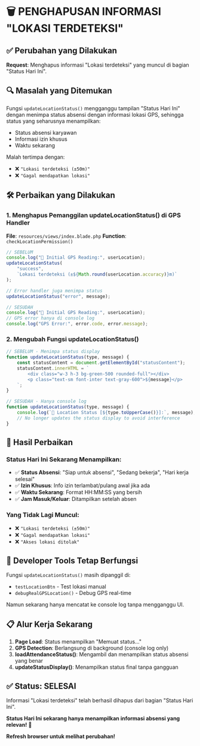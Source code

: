 # 🗑️ PENGHAPUSAN INFORMASI "LOKASI TERDETEKSI"

## ✅ **Perubahan yang Dilakukan**

**Request**: Menghapus informasi "Lokasi terdeteksi" yang muncul di bagian "Status Hari Ini".

## 🔍 **Masalah yang Ditemukan**

Fungsi `updateLocationStatus()` mengganggu tampilan "Status Hari Ini" dengan menimpa status absensi dengan informasi lokasi GPS, sehingga status yang seharusnya menampilkan:

-   Status absensi karyawan
-   Informasi izin khusus
-   Waktu sekarang

Malah tertimpa dengan:

-   ❌ `"Lokasi terdeteksi (±50m)"`
-   ❌ `"Gagal mendapatkan lokasi"`

## 🛠️ **Perbaikan yang Dilakukan**

### 1. **Menghapus Pemanggilan updateLocationStatus() di GPS Handler**

**File**: `resources/views/index.blade.php`
**Function**: `checkLocationPermission()`

```javascript
// SEBELUM
console.log("📡 Initial GPS Reading:", userLocation);
updateLocationStatus(
    "success",
    `Lokasi terdeteksi (±${Math.round(userLocation.accuracy)}m)`
);

// Error handler juga menimpa status
updateLocationStatus("error", message);

// SESUDAH
console.log("📡 Initial GPS Reading:", userLocation);
// GPS error hanya di console log
console.log("GPS Error:", error.code, error.message);
```

### 2. **Mengubah Fungsi updateLocationStatus()**

```javascript
// SEBELUM - Menimpa status display
function updateLocationStatus(type, message) {
    const statusContent = document.getElementById("statusContent");
    statusContent.innerHTML = `
        <div class="w-3 h-3 bg-green-500 rounded-full"></div>
        <p class="text-sm font-inter text-gray-600">${message}</p>
    `;
}

// SESUDAH - Hanya console log
function updateLocationStatus(type, message) {
    console.log(`📍 Location Status [${type.toUpperCase()}]:`, message);
    // No longer updates the status display to avoid interference
}
```

## 🎯 **Hasil Perbaikan**

### Status Hari Ini Sekarang Menampilkan:

-   ✅ **Status Absensi**: "Siap untuk absensi", "Sedang bekerja", "Hari kerja selesai"
-   ✅ **Izin Khusus**: Info izin terlambat/pulang awal jika ada
-   ✅ **Waktu Sekarang**: Format HH:MM:SS yang bersih
-   ✅ **Jam Masuk/Keluar**: Ditampilkan setelah absen

### Yang Tidak Lagi Muncul:

-   ❌ `"Lokasi terdeteksi (±50m)"`
-   ❌ `"Gagal mendapatkan lokasi"`
-   ❌ `"Akses lokasi ditolak"`

## 🔧 **Developer Tools Tetap Berfungsi**

Fungsi `updateLocationStatus()` masih dipanggil di:

-   `testLocationBtn` - Test lokasi manual
-   `debugRealGPSLocation()` - Debug GPS real-time

Namun sekarang hanya mencatat ke console log tanpa mengganggu UI.

## 📋 **Alur Kerja Sekarang**

1. **Page Load**: Status menampilkan "Memuat status..."
2. **GPS Detection**: Berlangsung di background (console log only)
3. **loadAttendanceStatus()**: Mengambil dan menampilkan status absensi yang benar
4. **updateStatusDisplay()**: Menampilkan status final tanpa gangguan

## ✅ **Status: SELESAI**

Informasi "Lokasi terdeteksi" telah berhasil dihapus dari bagian "Status Hari Ini".

**Status Hari Ini sekarang hanya menampilkan informasi absensi yang relevan!** 🎉

**Refresh browser untuk melihat perubahan!**
